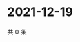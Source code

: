 # 2021-12-19

共 0 条

<!-- BEGIN WEIBO -->
<!-- 最后更新时间 Sun Dec 19 2021 14:00:40 GMT+0800 (China Standard Time) -->

<!-- END WEIBO -->
